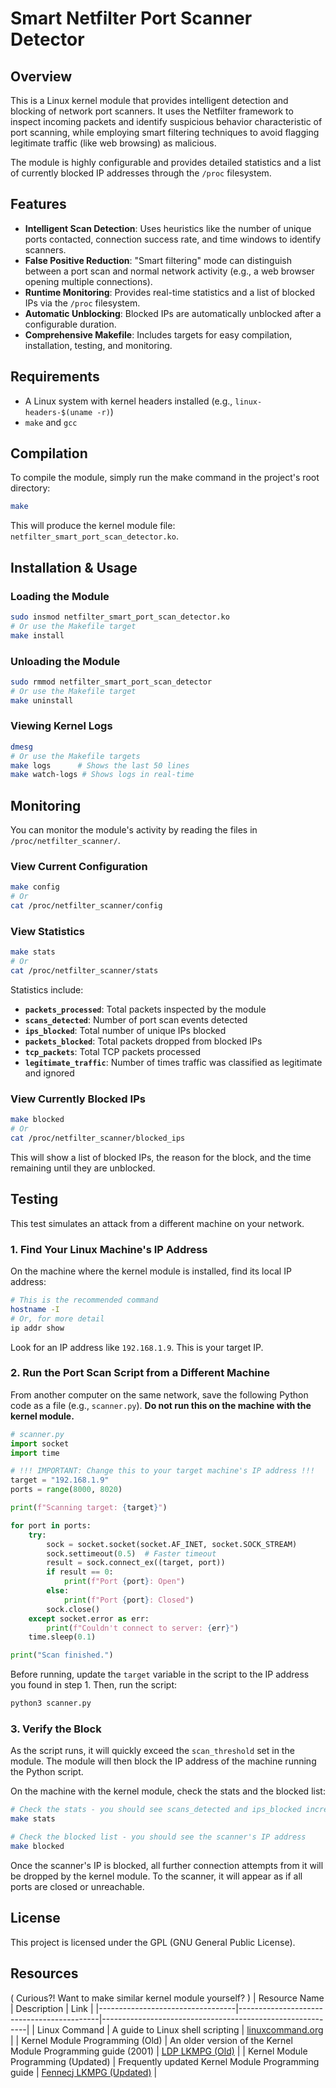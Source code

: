 # Smart Netfilter Port Scanner Detector

## Overview

This is a Linux kernel module that provides intelligent detection and blocking of network port scanners. It uses the Netfilter framework to inspect incoming packets and identify suspicious behavior characteristic of port scanning, while employing smart filtering techniques to avoid flagging legitimate traffic (like web browsing) as malicious.

The module is highly configurable and provides detailed statistics and a list of currently blocked IP addresses through the `/proc` filesystem.

## Features

- **Intelligent Scan Detection**: Uses heuristics like the number of unique ports contacted, connection success rate, and time windows to identify scanners.
- **False Positive Reduction**: "Smart filtering" mode can distinguish between a port scan and normal network activity (e.g., a web browser opening multiple connections).
- **Runtime Monitoring**: Provides real-time statistics and a list of blocked IPs via the `/proc` filesystem.
- **Automatic Unblocking**: Blocked IPs are automatically unblocked after a configurable duration.
- **Comprehensive Makefile**: Includes targets for easy compilation, installation, testing, and monitoring.

## Requirements

- A Linux system with kernel headers installed (e.g., `linux-headers-$(uname -r)`)
- `make` and `gcc`

## Compilation

To compile the module, simply run the make command in the project's root directory:

```bash
make
```

This will produce the kernel module file: `netfilter_smart_port_scan_detector.ko`.

## Installation & Usage

### Loading the Module

```bash
sudo insmod netfilter_smart_port_scan_detector.ko
# Or use the Makefile target
make install
```

### Unloading the Module

```bash
sudo rmmod netfilter_smart_port_scan_detector
# Or use the Makefile target
make uninstall
```

### Viewing Kernel Logs

```bash
dmesg
# Or use the Makefile targets
make logs      # Shows the last 50 lines
make watch-logs # Shows logs in real-time
```

## Monitoring

You can monitor the module's activity by reading the files in `/proc/netfilter_scanner/`.

### View Current Configuration

```bash
make config
# Or
cat /proc/netfilter_scanner/config
```

### View Statistics

```bash
make stats
# Or
cat /proc/netfilter_scanner/stats
```

Statistics include:
- **`packets_processed`**: Total packets inspected by the module
- **`scans_detected`**: Number of port scan events detected
- **`ips_blocked`**: Total number of unique IPs blocked
- **`packets_blocked`**: Total packets dropped from blocked IPs
- **`tcp_packets`**: Total TCP packets processed
- **`legitimate_traffic`**: Number of times traffic was classified as legitimate and ignored

### View Currently Blocked IPs

```bash
make blocked
# Or
cat /proc/netfilter_scanner/blocked_ips
```

This will show a list of blocked IPs, the reason for the block, and the time remaining until they are unblocked.

## Testing

This test simulates an attack from a different machine on your network.

### 1. Find Your Linux Machine's IP Address

On the machine where the kernel module is installed, find its local IP address:

```bash
# This is the recommended command
hostname -I
# Or, for more detail
ip addr show
```

Look for an IP address like `192.168.1.9`. This is your target IP.

### 2. Run the Port Scan Script from a Different Machine

From another computer on the same network, save the following Python code as a file (e.g., `scanner.py`). **Do not run this on the machine with the kernel module.**

```python
# scanner.py
import socket
import time

# !!! IMPORTANT: Change this to your target machine's IP address !!!
target = "192.168.1.9"
ports = range(8000, 8020)

print(f"Scanning target: {target}")

for port in ports:
    try:
        sock = socket.socket(socket.AF_INET, socket.SOCK_STREAM)
        sock.settimeout(0.5)  # Faster timeout
        result = sock.connect_ex((target, port))
        if result == 0:
            print(f"Port {port}: Open")
        else:
            print(f"Port {port}: Closed")
        sock.close()
    except socket.error as err:
        print(f"Couldn't connect to server: {err}")
    time.sleep(0.1)

print("Scan finished.")
```

Before running, update the `target` variable in the script to the IP address you found in step 1. Then, run the script:

```bash
python3 scanner.py
```

### 3. Verify the Block

As the script runs, it will quickly exceed the `scan_threshold` set in the module. The module will then block the IP address of the machine running the Python script.

On the machine with the kernel module, check the stats and the blocked list:

```bash
# Check the stats - you should see scans_detected and ips_blocked incremented
make stats

# Check the blocked list - you should see the scanner's IP address
make blocked
```

Once the scanner's IP is blocked, all further connection attempts from it will be dropped by the kernel module. To the scanner, it will appear as if all ports are closed or unreachable.

## License

This project is licensed under the GPL (GNU General Public License).

## Resources

( Curious?! Want to make similar kernel module yourself? )
| Resource Name                   | Description                               | Link                                                      |
|----------------------------------|-------------------------------------------|-----------------------------------------------------------|
| Linux Command                    | A guide to Linux shell scripting          | [linuxcommand.org](https://linuxcommand.org/index.php)     |
| Kernel Module Programming (Old)  | An older version of the Kernel Module Programming guide (2001) | [LDP LKMPG (Old)](https://tldp.org/LDP/lkmpg/)             |
| Kernel Module Programming (Updated) | Frequently updated Kernel Module Programming guide | [Fennecj LKMPG (Updated)](https://fennecj.github.io/lkmpg/) |

